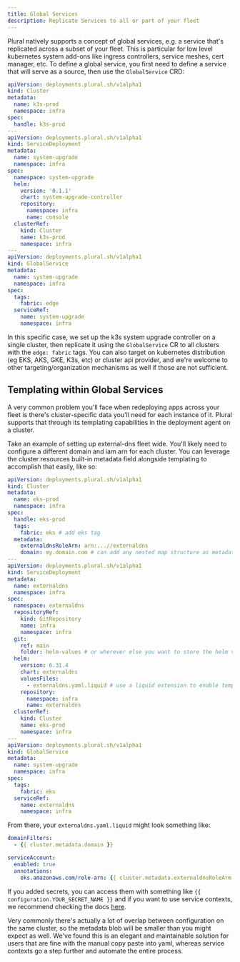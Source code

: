 ```yaml
---
title: Global Services
description: Replicate Services to all or part of your fleet
---
```


Plural natively supports a concept of global services, e.g. a service that's replicated across a subset of your fleet. This is particular for low level kubernetes system add-ons like ingress controllers, service meshes, cert manager, etc. To define a global service, you first need to define a service that will serve as a source, then use the `GlobalService` CRD:

```yaml
apiVersion: deployments.plural.sh/v1alpha1
kind: Cluster
metadata:
  name: k3s-prod
  namespace: infra
spec:
  handle: k3s-prod
---
apiVersion: deployments.plural.sh/v1alpha1
kind: ServiceDeployment
metadata:
  name: system-upgrade
  namespace: infra
spec:
  namespace: system-upgrade
  helm:
    version: '0.1.1'
    chart: system-upgrade-controller
    repository:
      namespace: infra
      name: console
  clusterRef:
    kind: Cluster
    name: k3s-prod
    namespace: infra
---
apiVersion: deployments.plural.sh/v1alpha1
kind: GlobalService
metadata:
  name: system-upgrade
  namespace: infra
spec:
  tags:
    fabric: edge
  serviceRef:
    name: system-upgrade
    namespace: infra
```

In this specific case, we set up the k3s system upgrade controller on a single cluster, then replicate it using the `GlobalService` CR to all clusters with the `edge: fabric` tags. You can also target on kubernetes distribution (eg EKS, AKS, GKE, K3s, etc) or cluster api provider, and we're welcome to other targeting/organization mechanisms as well if those are not sufficient.

## Templating within Global Services

A very common problem you'll face when redeploying apps across your fleet is there's cluster-specific data you'll need for each instance of it. Plural supports that through its templating capabilities in the deployment agent on a cluster.

Take an example of setting up external-dns fleet wide. You'll likely need to configure a different domain and iam arn for each cluster. You can leverage the cluster resources built-in metadata field alongside templating to accomplish that easily, like so:

```yaml
apiVersion: deployments.plural.sh/v1alpha1
kind: Cluster
metadata:
  name: eks-prod
  namespace: infra
spec:
  handle: eks-prod
  tags:
    fabric: eks # add eks tag
  metadata:
    externaldnsRoleArn: arn:...//externaldns
    domain: my.domain.com # can add any nested map structure as metadata
---
apiVersion: deployments.plural.sh/v1alpha1
kind: ServiceDeployment
metadata:
  name: externaldns
  namespace: infra
spec:
  namespace: externaldns
  repositoryRef:
    kind: GitRepository
    name: infra
    namespace: infra
  git:
    ref: main
    folder: helm-values # or wherever else you want to store the helm values
  helm:
    version: 6.31.4
    chart: externaldns
    valuesFiles:
      - externaldns.yaml.liquid # use a liquid extension to enable templating in this file
    repository:
      namespace: infra
      name: externaldns
  clusterRef:
    kind: Cluster
    name: eks-prod
    namespace: infra
---
apiVersion: deployments.plural.sh/v1alpha1
kind: GlobalService
metadata:
  name: system-upgrade
  namespace: infra
spec:
  tags:
    fabric: eks
  serviceRef:
    name: externaldns
    namespace: infra
```

From there, your `externaldns.yaml.liquid` might look something like:

```yaml
domainFilters:
  - {{ cluster.metadata.domain }}

serviceAccount:
  enabled: true
  annotations:
    eks.amazonaws.com/role-arn: {{ cluster.metadata.externaldnsRoleArm }}
```

If you added secrets, you can access them with something like `{{ configuration.YOUR_SECRET_NAME }}` and if you want to use service contexts, we recommend checking the docs [here](/deployments/terraform-interop).

Very commonly there's actually a lot of overlap between configuration on the same cluster, so the metadata blob will be smaller than you might expect as well. We've found this is an elegant and maintainable solution for users that are fine with the manual copy paste into yaml, whereas service contexts go a step further and automate the entire process.
